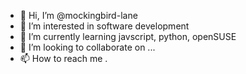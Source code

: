 - 👋 Hi, I’m @mockingbird-lane
- 👀 I’m interested in software development
- 🌱 I’m currently learning javscript, python, openSUSE
- 💞️ I’m looking to collaborate on ...
- 📫 How to reach me .

<!---
mockingbird-lane/mockingbird-lane is a ✨ special ✨ repository because its `README.md` (this file) appears on your GitHub profile.
You can click the Preview link to take a look at your changes.
--->
